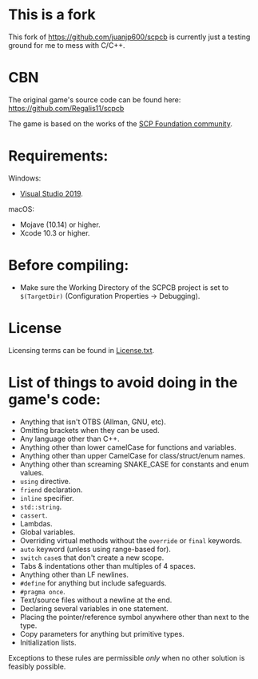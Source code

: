 # This is a fork

This fork of https://github.com/juanjp600/scpcb is currently just a testing ground for me to mess with C/C++.

# CBN

The original game's source code can be found here: https://github.com/Regalis11/scpcb

The game is based on the works of the [SCP Foundation community][scp-wiki].

# Requirements:

Windows:
* [Visual Studio 2019][vs2019].

macOS:
* Mojave (10.14) or higher.
* Xcode 10.3 or higher.

# Before compiling:
* Make sure the Working Directory of the SCPCB project is set to `$(TargetDir)` (Configuration Properties -> Debugging).

# License
Licensing terms can be found in [License.txt](Content/License.txt).

# List of things to avoid doing in the game's code:

* Anything that isn't OTBS (Allman, GNU, etc).
* Omitting brackets when they can be used.
* Any language other than C++.
* Anything other than lower camelCase for functions and variables.
* Anything other than upper CamelCase for class/struct/enum names.
* Anything other than screaming SNAKE_CASE for constants and enum values.
* `using` directive.
* `friend` declaration.
* `inline` specifier.
* `std::string`.
* `cassert`.
* Lambdas.
* Global variables.
* Overriding virtual methods without the `override` or `final` keywords.
* `auto` keyword (unless using range-based for).
* `switch` `case`s that don't create a new scope.
* Tabs & indentations other than multiples of 4 spaces.
* Anything other than LF newlines.
* `#define` for anything but include safeguards.
* `#pragma once`.
* Text/source files without a newline at the end.
* Declaring several variables in one statement.
* Placing the pointer/reference symbol anywhere other than next to the type.
* Copy parameters for anything but primitive types.
* Initialization lists.

Exceptions to these rules are permissible *only* when no other solution is feasibly possible.

[vs2019]: https://visualstudio.microsoft.com/vs/
[scp-wiki]: http://www.scp-wiki.net/
[cc3.0]: http://creativecommons.org/licenses/by-sa/3.0/

